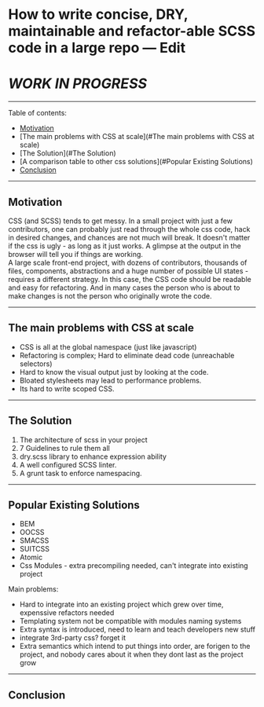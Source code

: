 # How to write concise, DRY, maintainable and refactor-able SCSS code in a large repo — Edit
# *WORK IN PROGRESS*

---

Table of contents:
  * [Motivation](#motivation)
  * [The main problems with CSS at scale](#The main problems with CSS at scale)
  * [The Solution](#The Solution)
  * [A comparison table to other css solutions](#Popular Existing Solutions)
  * [Conclusion](#Conclusion)

---

## Motivation
CSS (and SCSS) tends to get messy. 
In a small project with just a few contributors, one can probably just read through the whole css code, hack in desired changes, and chances are not much will break. It doesn't matter if the css is ugly - as long as it just works. A glimpse at the output in the browser will tell you if things are working.
<br>
A large scale front-end project, with dozens of contributors, thousands of files, components, abstractions and a huge number of possible UI states - requires a different strategy. In this case, the CSS code should be readable and easy for refactoring. And in many cases the person who is about to make changes is not the person who originally wrote the code.

---

## The main problems with CSS at scale 
   * CSS is all at the global namespace (just like javascript)
   * Refactoring is complex; Hard to eliminate dead code (unreachable selectors)
   * Hard to know the visual output just by looking at the code.
   * Bloated stylesheets may lead to performance problems.
   * Its hard to write scoped CSS.
--- 

## The Solution
1. The architecture of scss in your project
2. 7 Guidelines to rule them all
3. dry.scss library to enhance expression ability
4. A well configured SCSS linter.
5. A grunt task to enforce namespacing.

---

## Popular Existing Solutions
  * BEM
  * OOCSS
  * SMACSS
  * SUITCSS
  * Atomic
  * Css Modules - extra precompiling needed, can't integrate into existing project
  
Main problems:
* Hard to integrate into an existing project which grew over time, expenssive refactors needed
* Templating system not be compatible with modules naming systems
* Extra syntax is introduced, need to learn and teach developers new stuff
* integrate 3rd-party css? forget it
* Extra semantics which intend to put things into order, are forigen to the project, and nobody cares about it when they dont last as the project grow


---

## Conclusion



